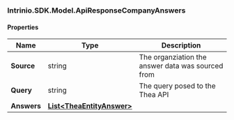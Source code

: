 [//]: # (CLASS:Intrinio.SDK.Model.ApiResponseCompanyAnswers)

[//]: # (KIND:object)

### Intrinio.SDK.Model.ApiResponseCompanyAnswers
#### Properties

[//]: # (START_DEFINITION)

Name | Type | Description
------------ | ------------- | -------------
**Source** | string | The organziation the answer data was sourced from &nbsp;
**Query** | string | The query posed to the Thea API &nbsp;
**Answers** | [**List&lt;TheaEntityAnswer&gt;**](TheaEntityAnswer.md) |  &nbsp;

[//]: # (END_DEFINITION)


[//]: # (CONTAINED_CLASS:Intrinio.SDK.Model.TheaEntityAnswer)


